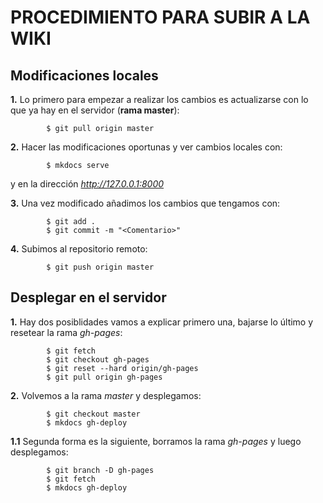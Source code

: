 # PROCEDIMIENTO PARA SUBIR A LA WIKI

## Modificaciones locales

**1.** Lo primero para empezar a realizar los cambios es actualizarse con lo que ya hay en el servidor (**rama master**):

		
			$ git pull origin master

**2.** Hacer las modificaciones oportunas y ver cambios locales con:
		
			$ mkdocs serve
	
y en la dirección [ *http://127.0.0.1:8000* ](http://127.0.0.1:8000)

**3.** Una vez modificado añadimos los cambios que tengamos con:

			$ git add .
			$ git commit -m "<Comentario>"

**4.** Subimos al repositorio remoto:

			$ git push origin master


## Desplegar en el servidor

**1.** Hay dos posiblidades vamos a explicar primero una, bajarse lo último y resetear la rama *gh-pages*:

			$ git fetch
			$ git checkout gh-pages
			$ git reset --hard origin/gh-pages
			$ git pull origin gh-pages

**2.** Volvemos a la rama *master* y desplegamos:
			
			$ git checkout master
			$ mkdocs gh-deploy

**1.1** Segunda forma es la siguiente, borramos la rama *gh-pages* y luego desplegamos:

			$ git branch -D gh-pages
			$ git fetch
			$ mkdocs gh-deploy
